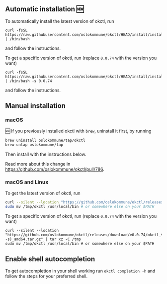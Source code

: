 ## Automatic installation 🆕

To automatically install the latest version of okctl, run

```shell
curl -fsSL https://raw.githubusercontent.com/oslokommune/okctl/HEAD/install/install.sh | /bin/bash
```

and follow the instructions.

To get a specific version of okctl, run (replace `0.0.74` with the version you want)

```shell
curl -fsSL https://raw.githubusercontent.com/oslokommune/okctl/HEAD/install/install.sh | /bin/bash -s 0.0.74
```

and follow the instructions.

## Manual installation

### macOS

🆕 If you previously installed okctl with `brew`, uninstall it first, by running

```bash
brew uninstall oslokommune/tap/okctl
brew untap oslokommune/tap
```

Then install with the instructions below.

Read more about this change in https://github.com/oslokommune/okctl/pull/786.

### macOS and Linux

To get the latest version of okctl, run

```bash
curl --silent --location "https://github.com/oslokommune/okctl/releases/latest/download/okctl_$(uname -s)_amd64.tar.gz" | tar xz -C /tmp
sudo mv /tmp/okctl /usr/local/bin # or somewhere else on your $PATH
```

To get a specific version of okctl, run (replace `0.0.74` with the version you want)

```shell
curl --silent --location "https://github.com/oslokommune/okctl/releases/download/v0.0.74/okctl_$(uname -s)_amd64.tar.gz" | tar xz -C /tmp
sudo mv /tmp/okctl /usr/local/bin # or somewhere else on your $PATH
```

## Enable shell autocompletion

To get autocompletion in your shell working run `okctl completion -h` and follow the steps for your preferred shell.
